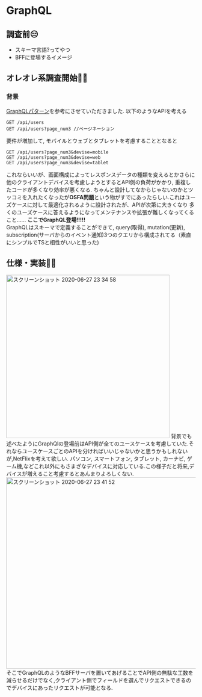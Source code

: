 # GraphQL

## 調査前😑
- スキーマ言語?ってやつ
- BFFに登場するイメージ

## オレオレ系調査開始🕵️‍♀️

### 背景
[GraphQLパターン](https://speakerdeck.com/twkiiim/huo-yong-patandexue-bugraphql?slide=26)を参考にさせていただきました.
以下のようなAPIを考える
```
GET /api/users
GET /api/users?page_num3 //ページネーション
```
要件が増加して, モバイルとウェブとタブレットを考慮することとなると
```
GET /api/users?page_num3&devise=mobile 
GET /api/users?page_num3&devise=web 
GET /api/users?page_num3&devise=tablet
```
これならいいが、画面構成によってレスポンスデータの種類を変えるとかさらに他のクライアントデバイスを考慮しようとするとAPI側の負荷がかかり, 重複したコードが多くなり効率が悪くなる.
ちゃんと設計してなからじゃないのかとツッコミを入れたくなったが**OSFA問題**という物がすでにあったらしい.これはユーズケースに対して最適化されるように設計されたが、APIが次第に大きくなり
多くのユーズケースに答えるようになってメンテナンスや拡張が難しくなってくること...... **ここでGraphQL登場!!!!!**    
GraphQLはスキーマで定義することができて, query(取得), mutation(更新), subscription(サーバからのイベント通知)3つのクエリから構成されてる（素直にシンプルでTSと相性がいいと思った)

## 仕様・実装🏋️‍♀️

<img width="434" alt="スクリーンショット 2020-06-27 23 34 58" src="https://user-images.githubusercontent.com/56505469/85924726-0cc1f400-b8cf-11ea-8535-0a1d9697066e.png">
背景でも述べたようにGraphQlの登場前はAPI側が全てのユースケースを考慮していた.それならユースケースごとのAPIを分ければいいじゃないかと思うかもしれないが,NetFlixを考えて欲しい.
パソコン, スマートフォン, タブレット, カーナビ, ゲーム機,などこれ以外にもさまざなデバイスに対応している.この様子だと将来,デバイスが増えること考慮するとあんまりよろしくない.
<img width="509" alt="スクリーンショット 2020-06-27 23 41 52" src="https://user-images.githubusercontent.com/56505469/85924848-cfaa3180-b8cf-11ea-986f-1dd6f907f0bc.png">
そこでGraphQLのようなBFFサーバを置いてあげることでAPI側の無駄な工数を減らせるだけでなく,クライアント側でフィールドを選んでリクエストできるのでデバイスにあったリクエストが可能となる.
